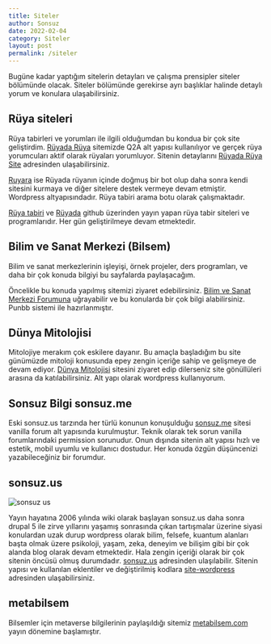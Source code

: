 ```yaml
---
title: Siteler
author: Sonsuz
date: 2022-02-04
category: Siteler
layout: post
permalink: /siteler
---
```


Bugüne kadar yaptığım sitelerin detayları ve çalışma prensipler siteler bölümünde olacak. Siteler bölümünde gerekirse ayrı başlıklar halinde detaylı yorum ve konulara ulaşabilirsiniz.

## Rüya siteleri

Rüya tabirleri ve yorumları ile ilgili olduğumdan bu kondua bir çok site geliştirdim. [Rüyada Rüya](https://www.ruyadaruya.com) sitemizde Q2A alt yapısı kullanılıyor ve gerçek rüya yorumcuları aktif olarak rüyaları yorumluyor. Sitenin detaylarını [Rüyada Rüya Site](https://sonsuzus.github.io/ruyada-ruya-site) adresinden ulaşabilirsiniz.

[Ruyara](https://ruyara.com) ise Rüyada rüyanın içinde doğmuş bir bot olup daha sonra kendi sitesini kurmaya ve diğer sitelere destek vermeye devam etmiştir. Wordpress altyapısındadır. Rüya tabiri arama botu olarak çalışmaktadır.

[Rüya tabiri](https://ruya-tabiri.github.io) ve [Rüyada](https://ruyada.github.io) github üzerinden yayın yapan rüya tabir siteleri ve programlarıdır. Her gün geliştirilmeye devam etmektedir.



## Bilim ve Sanat Merkezi (Bilsem)

Bilim ve sanat merkezlerinin işleyişi, örnek projeler, ders programları, ve daha bir çok konuda bilgiyi bu sayfalarda paylaşacağım.

Öncelikle bu konuda yapılmış sitemizi ziyaret edebilirsiniz. [Bilim ve Sanat Merkezi Forumuna](https://www.bilimsanatmerkezi.net) uğrayabilir ve bu konularda bir çok bilgi alabilirsiniz. Punbb sistemi ile hazırlanmıştır.



## Dünya Mitolojisi

Mitolojiye merakım çok eskilere dayanır. Bu amaçla başladığım bu site günümüzde mitoloji konusunda epey zengin içeriğe sahip ve gelişmeye de devam ediyor. [Dünya Mitolojisi](https://www.mitolojisi.com) sitesini ziyaret edip dilerseniz site gönüllüleri arasına da katılabilirsiniz. Alt yapı olarak wordpress kullanıyorum. 

## Sonsuz Bilgi sonsuz.me

Eski sonsuz.us tarzında her türlü konunun konuşulduğu [sonsuz.me](https://sonsuz.me) sitesi vanilla forum alt yapısında kurulmuştur. Teknik olarak tek sorun vanilla forumlarındaki permission sorunudur. Onun dışında sitenin alt yapısı hızlı ve estetik, mobil uyumlu ve kullanıcı dostudur. Her konuda özgün düşüncenizi yazabileceğiniz bir forumdur. 

## sonsuz.us

![sonsuz us](https://sonsuzus.github.io/img/sonsuzus.jpg) 

Yayın hayatına 2006 yılında wiki olarak başlayan sonsuz.us daha sonra drupal 5 ile zirve yıllarını yaşamış sonrasında çıkan tartışmalar üzerine siyasi konulardan uzak durup wordpress olarak bilim, felsefe, kuantum alanları başta olmak üzere psikoloji, yaşam, zeka, deneyim ve bilişim gibi bir çok alanda blog olarak devam etmektedir. Hala zengin içeriği olarak bir çok sitenin öncüsü olmuş durumdadır. [sonsuz.us](https://www.sonsuz.us) adresinden ulaşılabilir. Sitenin yapısı ve kullanılan eklentiler ve değiştirilmiş kodlara [site-wordpress](https://sonsuzus.github.io/site-wordpress) adresinden ulaşabilirsiniz.

 ## metabilsem
 
 Bilsemler için metaverse bilgilerinin paylaşıldığı sitemiz [metabilsem.com](https://metabilsem.com) yayın dönemine başlamıştır.
